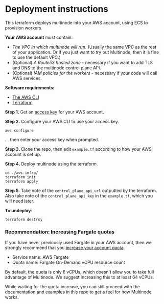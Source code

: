 # Deployment instructions

This terraform deploys multinode into your AWS account, using ECS to provision workers.

**Your AWS account** must contain:

- _The VPC in which multinode will run._ (Usually the same VPC as the rest of your application. Or if you just want to try out Multinode, then it is fine to use the default VPC.)
- (Optional) _A Route53 hosted zone_ - necessary if you want to add TLS and DNS to the multinode control plane API.
- (Optional) _IAM policies for the workers_ - necessary if your code will call AWS services.

**Software requirements:**

- [The AWS CLI](https://docs.aws.amazon.com/cli/latest/userguide/getting-started-install.html)
- [Terraform](https://developer.hashicorp.com/terraform/tutorials/aws-get-started/install-cli)

**Step 1.** Get an [access key](https://docs.aws.amazon.com/IAM/latest/UserGuide/id_credentials_access-keys.html#Using_CreateAccessKey) for your AWS account.

**Step 2.** Configure your AWS CLI to use your access key.

```commandline
aws configure
```

... then enter your access key when prompted.

**Step 3.** Clone the repo, then edit `example.tf` according to how your AWS account is set up.

**Step 4.** Deploy multinode using the terraform.

```commandline
cd ./aws-infra/
terraform init
terraform apply
```

**Step 5.** Take note of the `control_plane_api_url` outputted by the terraform. Also take note of the `control_plane_api_key` in the `example.tf`, which you will need later.

**To undeploy**:

```commandline
terraform destroy
```

### Recommendation: Increasing Fargate quotas

If you have never previously used Fargate in your AWS account, then we strongly recommend that you
[increase your account quota](https://docs.aws.amazon.com/servicequotas/latest/userguide/request-quota-increase.html).

- Service name: AWS Fargate
- Quota name: Fargate On-Demand vCPU resource count

By default, the quota is only 6 vCPUs, which doesn't allow you to take full advantage of Multinode.
We suggest increasing this to at least 64 vCPUs.

While waiting for the quota increase, you can still proceed with the documentation and examples in this repo
to get a feel for how Multinode works.

